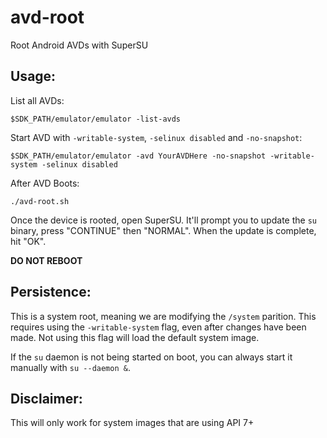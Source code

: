 # avd-root
Root Android AVDs with SuperSU

## Usage:

List all AVDs:
```
$SDK_PATH/emulator/emulator -list-avds
```
Start AVD with `-writable-system`, `-selinux disabled` and `-no-snapshot`:
```
$SDK_PATH/emulator/emulator -avd YourAVDHere -no-snapshot -writable-system -selinux disabled
```
After AVD Boots:
```
./avd-root.sh
```

Once the device is rooted, open SuperSU. It'll prompt you to update the `su` binary, press "CONTINUE" then "NORMAL". When the update is complete, hit "OK".

**DO NOT REBOOT**

## Persistence:

This is a system root, meaning we are modifying the `/system` parition. This requires using the `-writable-system` flag, even after changes have been made. Not using this flag will load the default system image. 

If the `su` daemon is not being started on boot, you can always start it manually with `su --daemon &`.

## Disclaimer:

This will only work for system images that are using API 7+
